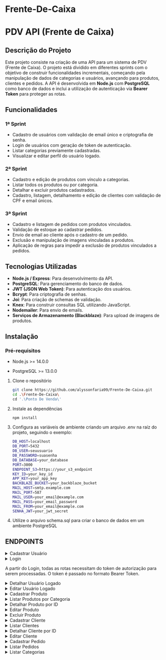 # Frente-De-Caixa

# PDV API (Frente de Caixa)

## Descrição do Projeto
Este projeto consiste na criação de uma API para um sistema de PDV (Frente de Caixa). O projeto está dividido em diferentes sprints com o objetivo de construir funcionalidades incrementais, começando pela manipulação de dados de categorias e usuários, avançando para produtos, clientes e pedidos. A API é desenvolvida em **Node.js** com **PostgreSQL** como banco de dados e inclui a utilização de autenticação via **Bearer Token** para proteger as rotas.

## Funcionalidades

### 1ª Sprint
- Cadastro de usuários com validação de email único e criptografia de senha.
- Login de usuários com geração de token de autenticação.
- Listar categorias previamente cadastradas.
- Visualizar e editar perfil do usuário logado.

### 2ª Sprint
- Cadastro e edição de produtos com vínculo a categorias.
- Listar todos os produtos ou por categoria.
- Detalhar e excluir produtos cadastrados.
- Cadastro, listagem, detalhamento e edição de clientes com validação de CPF e email únicos.

### 3ª Sprint
- Cadastro e listagem de pedidos com produtos vinculados.
- Validação de estoque ao cadastrar pedidos.
- Envio de email ao cliente após o cadastro de um pedido.
- Exclusão e manipulação de imagens vinculadas a produtos.
- Aplicação de regras para impedir a exclusão de produtos vinculados a pedidos.

## Tecnologias Utilizadas
- **Node.js / Express**: Para desenvolvimento da API.
- **PostgreSQL**: Para gerenciamento do banco de dados.
- **JWT (JSON Web Token)**: Para autenticação dos usuários.
- **Bcrypt**: Para criptografia de senhas.
- **Joi**: Para criação de schemas de validação.
- **Knex**: Para construir consultas SQL utilizando JavaScript.
- **Nodemailer**: Para envio de emails.
- **Serviços de Armazenamento (Blackblaze)**: Para upload de imagens de produtos.

## Instalação
### Pré-requisitos
   - Node.js >= 14.0.0
   
   - PostgreSQL >= 13.0.0
   
1. Clone o repositório
   ```bash
   git clone https://github.com/alyssonfaria99/Frente-De-Caixa.git
   cd .\Frente-De-Caixa\
   cd '.\Ponto De Venda\'

2. Instale as dependências
   ```bash
   npm install

3. Configura as variáveis de ambiente criando um arquivo .env na raíz do projeto, seguindo o exemplo:
   ```bash
   DB_HOST=localhost
   DB_PORT=5432
   DB_USER=seuusuario
   DB_PASSWORD=suasenha
   DB_DATABASE=your_database
   PORT=3000
   ENDPOINT_S3=https://your_s3_endpoint
   KEY_ID=your_key_id
   APP_KEY=your_app_key
   BACKBLAZE_BUCKET=your_backblaze_bucket
   MAIL_HOST=smtp.example.com
   MAIL_PORT=587
   MAIL_USER=your_email@example.com
   MAIL_PASS=your_email_password
   MAIL_FROM=your_email@example.com
   SENHA_JWT=your_jwt_secret

4. Utilize o arquivo schema.sql para criar o banco de dados em um ambiente PostgreSQL

## ENDPOINTS
<details>
  <summary>Cadastrar Usuário</summary>
  
  - **Endpoint**: `POST /cadastrarUsuario`
  
  - **Descrição**: Cadastra um novo usuário no banco de dados.
  
  - **Corpo da Requisição:**
    
           {
         	   "nome": "Alysson",
         	   "email": "alysson123@gmail.com",
         	   "senha": "12345"
           }
  
</details>
<details>
  <summary>Login</summary>
   
  - **Endpoint**: `POST /login`
  
  - **Descrição**: Verifica as credenciais, realiza o login e gera um token de autenticação.
  
  - **Corpo da Requisição:**
    
           {
         	   "email": "alysson123@gmail.com",
         	   "senha": "12345"
           }
  
  - **Resposta:**
    
         {
         	"usuario": {
         		"id": 1,
         		"nome": "Alysson",
         		"email": "alysson123@gmail.com"
         	},
         	"token": "eyJhbGciOiJIUzI1NiIsInR5cCI6IkpXVCJ9.eyJpZCI6MSwiaWF0IjoxNzI5NjkyMjMyLCJleHAiOjE3MzAyMTA2MzJ9.nwazOjYS9NLyzk31__NmxB0SWZmc1WQ5_v5dUDrEUlI"
         }
        
  
</details>

A partir do Login, todas as rotas necessitam do token de autorização para serem processadas. O token é passado no formato Bearer Token.
<details>
  <summary>Detalhar Usuário Logado</summary>
   
  - **Endpoint**: `GET /usuario`
  
  - **Descrição**: Retorna as informações do usuário logado.

  - **Resposta**:
    
        {
         	"id": 1,
         	"nome": "Alysson Faria Santos",
         	"email": "alysson123@gmail.com"
        }
  
</details>
<details>
  <summary>Editar Usuário Logado</summary>
  
  - **Endpoint**: `PUT /editarUsuario`
  
  - **Descrição**: Modifica informações do usuário logado.
  
  - **Corpo da Requisição:**
    
           {
                   "nome": "Alysson Faria Santos",
         	   "email": "alysson456@gmail.com",
         	   "senha": "567890"
           }
  
</details>
<details>
  <summary>Cadastrar Produto</summary>
  
  - Descrição detalhada da primeira funcionalidade.
  - Passos para usar.
  
</details>
<details>
  <summary>Listar Produtos por Categoria</summary>
  
  - **Endpoint**: `GET /produto?categoria_id`
  
  - **Descrição**: Lista todos os produtos associados a uma categoria.

  - **Resposta**:
    
         [
         	{
         		"id": 2,
         		"descricao": "preto",
         		"quantidade_estoque": 7,
         		"valor": "800000.00",
         		"categoria_id": 1,
         		"produto_imagem": null
         	},
         	{
         		"id": 3,
         		"descricao": "vermelho",
         		"quantidade_estoque": 2,
         		"valor": "300000.00",
         		"categoria_id": 1,
         		"produto_imagem": null
         	}
         ]
  
</details>
<details>
  <summary>Detalhar Produto por ID</summary>
  
  - **Endpoint**: `GET /produto/:id`
  
  - **Descrição**: Retorna as informações do produto com o ID especificado.

  - **Resposta**:
    
         {
         	"id": 1,
         	"descricao": "ok",
         	"quantidade_estoque": 190,
         	"valor": "50001.00",
         	"categoria_id": 3,
         	"produto_imagem": null
         }
  
</details>
<details>
  <summary>Editar Produto</summary>
  
  - **Endpoint**: `PUT /editarProduto/:id`
  
  - **Descrição**: Edita o produto com o ID especificado.

  - **Exemplo de corpo de requisição**:
    
        {
         	"descricao": "camisa ",
         	"quantidade_estoque": "0",
         	"valor": "20000",
         	"categoria_id": "7"
         }
  
</details>
<details>
  <summary>Excluir Produto</summary>
  
  - **Endpoint**: `DELETE /excluirProduto/:id`
  
  - **Descrição**: Exclui o produto com o ID especificado.

  - **Resposta**:
    
        "Produto excluído com sucesso"
  
</details>
<details>
  <summary>Cadastrar Cliente</summary>
  
  - **Endpoint**: `POST /cadastrarCliente`
  
  - **Descrição**: Cadastra um novo cliente com email e CPF únicos.

  - **Exemplo de corpo de requisição**:
    
         {
         	"nome": "Alysson",
         	"email": "alyssonfaria99@gmail.com",
         	"cpf":"12345678900",
         	"cep":"35636104",
         	"rua":"Rua José Lucas Gontijo",
         	"numero":"69",
         	"bairro":"São Lucas",
         	"cidade":"Bom Despacho",
         	"estado":"MG"
         }
  
</details>
<details>
  <summary>Listar Clientes</summary>
  

  - **Endpoint**: `GET /clientes`
  
  - **Descrição**: Lista todos os clientes.

  - **Resposta**:
    
           {
         	"clientes": [
         		{
         			"id": 1,
         			"nome": "Alysson",
         			"email": "alysson123456@gmail.com",
         			"cpf": "13122233343",
         			"cep": "35636104",
         			"rua": "Rua José Lucas Gontijo",
         			"numero": "69",
         			"bairro": "São Lucas",
         			"cidade": "Bom Despacho",
         			"estado": "MG"
         		},
         		{
         			"id": 2,
         			"nome": "Alysson",
         			"email": "alyssonfaria99@gmail.com",
         			"cpf": "12345678900",
         			"cep": "35636104",
         			"rua": "Rua José Lucas Gontijo",
         			"numero": "69",
         			"bairro": "São Lucas",
         			"cidade": "Bom Despacho",
         			"estado": "MG"
         		}
         	]
         }
  
</details>
<details>
  <summary>Detalhar Cliente por ID</summary>
  
  - **Endpoint**: `GET /cliente/:id`
  
  - **Descrição**: Retorna informações do cliente com o ID especificado.

  - **Resposta**:
    
        {
      	"cliente": {
      		"id": 1,
      		"nome": "Alysson",
      		"email": "alysson123456@gmail.com",
      		"cpf": "13122233343",
      		"cep": "35636104",
      		"rua": "Rua José Lucas Gontijo",
      		"numero": "69",
      		"bairro": "São Lucas",
      		"cidade": "Bom Despacho",
      		"estado": "MG"
      	}
        }
  
</details>
<details>
  <summary>Editar Cliente</summary>
  
  - **Endpoint**: `PUT /editarCliente/:id`
  
  - **Descrição**: Altera dados do cliente com o ID especificado.

  - **Exemplo de corpo de requisição**:
    
         {
         	"nome": "Alysson",
         	"email": "alysson123456@gmail.com",
         	"cpf":"13122233343"
         }
  
</details>
<details>
  <summary>Cadastrar Pedido</summary>
  
  - **Endpoint**: `POST /cadastrarPedido`
  
  - **Descrição**: Cadastra um novo pedido vinculado a um cliente existente.

  - **Exemplo de corpo de requisição**:
    
         {
             "cliente_id": 1,
             "observacao": "Em caso de ausência recomendo deixar com algum vizinho",
             "pedido_produtos": [
                 {
                     "produto_id": 1,
                     "quantidade_produto": 10
                 }
             ]
         }
  
</details>
<details>
  <summary>Listar Pedidos</summary>
  
  - **Endpoint**: `GET /pedidos?cliente_id`
  
  - **Descrição**: Retorna todos os pedidos associados a um cliente.

  - **Resposta**:
    
            [
            	{
            		"pedido": {
            			"id": 1,
            			"cliente_id": 1,
            			"observacao": "Em caso de ausência recomendo deixar com algum vizinho",
            			"valor_total": "500010.00"
            		},
            		"pedidoProduto": [
            			{
            				"pedido_id": 1,
            				"produto_id": 1,
            				"quantidade_produto": 10,
            				"valor_produto": "50001.00"
            			}
            		]
            	},
            	{
            		"pedido": {
            			"id": 2,
            			"cliente_id": 1,
            			"observacao": "Entregar somente para o destinatário",
            			"valor_total": "100250.00"
            		},
            		"pedidoProduto": [
            			{
            				"pedido_id": 2,
            				"produto_id": 3,
            				"quantidade_produto": 5,
            				"valor_produto": "20050.00"
            			}
            		]
            	}
             ]
  
</details>
<details>
  <summary>Listar Categorias</summary>
  
  - **Endpoint**: `GET /categorias`
  
  - **Descrição**: Retorna todas as categorias de produtos.

  - **Resposta**:
    
         [
         	{
         		"id": 1,
         		"descricao": "Informática"
         	},
         	{
         		"id": 2,
         		"descricao": "Celulares"
         	},
         	{
         		"id": 3,
         		"descricao": "Beleza e Perfumaria"
         	},
         	{
         		"id": 4,
         		"descricao": "Mercado"
         	},
         	{
         		"id": 5,
         		"descricao": "Livros e Papelaria"
         	},
         	{
         		"id": 6,
         		"descricao": "Brinquedos"
         	},
         	{
         		"id": 7,
         		"descricao": "Moda"
         	},
         	{
         		"id": 8,
         		"descricao": "Bebê"
         	},
         	{
         		"id": 9,
         		"descricao": "Games"
         	}
         ]
  
</details>

